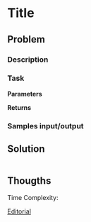 # Title

## Problem

### Description

### Task

**Parameters**

**Returns**

### Samples input/output

## Solution

```js

```

## Thougths

Time Complexity:

[Editorial]()
